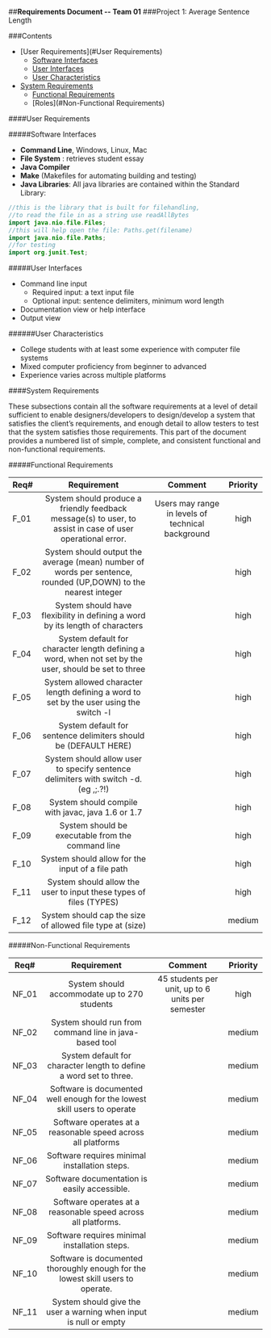 ##**Requirements Document -- Team 01**
###Project 1: Average Sentence Length

###Contents

- [User Requirements](#User Requirements)
  - [Software Interfaces](#software-interfaces)
  - [User Interfaces](#user-interfaces)
  - [User Characteristics](#user-characteristics)
- [System Requirements](#system-requirements)
  - [Functional Requirements](#functional-requirements)
  - [Roles](#Non-Functional Requirements)

####User Requirements

#####Software Interfaces

- **Command Line**, Windows, Linux, Mac
- **File System** : retrieves student essay
- **Java Compiler**
- **Make** (Makefiles for automating building and testing)
- **Java Libraries**: All java libraries are contained within the Standard Library:
```java
//this is the library that is built for filehandling,
//to read the file in as a string use readAllBytes
import java.nio.file.Files; 
//this will help open the file: Paths.get(filename)
import java.nio.file.Paths;
//for testing
import org.junit.Test;
``` 
 
#####User Interfaces

- Command line input
	- Required input: a text input file
	- Optional input: sentence delimiters, minimum word length
- Documentation view or help interface
- Output view 

######User Characteristics

- College students with at least some experience with computer file systems
- Mixed computer proficiency from beginner to advanced
- Experience varies across multiple platforms

####System Requirements

These subsections contain all the software requirements at a level of detail sufficient to enable designers/developers to design/develop a system that satisfies the client’s requirements, and enough detail to allow testers to test that the system satisfies those requirements. This part of the document provides a numbered list of simple, complete, and consistent functional and non-functional requirements.
 
#####Functional Requirements

| Req#  				| Requirement		| Comment						| Priority |
| --------------------- |:---------------------:|:-----------------------------:|:-----:| 
| F_01 | System should produce a friendly feedback message(s) to user, to assist in case of user operational error. | Users may range in levels of technical background  | high
| F_02 | System should output the average (mean) number of words per sentence, rounded (UP,DOWN) to the nearest integer | | high
| F_03 | System should have flexibility in defining a word by its length of characters | | high
|F_04 | System default for character length defining a word, when not set by the user, should be set to three |  | high
|F_05 | System allowed character length defining a word to set by the user using the switch -l |  | high
| F_06 | System default for sentence delimiters should be (DEFAULT HERE) | | high
| F_07 | System should allow user to specify sentence delimiters with switch -d. (eg ,;.?!) | | high
| F_08 | System should compile with javac, java  1.6 or 1.7 | | high
| F_09 | System should be executable from the command line | | high
| F_10 | System should allow for the input of a file path || high 
| F_11 | System should allow the user to input these types of files (TYPES) | | high
| F_12 | System should cap the size of allowed file type at (size) | | medium


#####Non-Functional Requirements

| Req#  				| Requirement		| Comment						| Priority |
| --------------------- |:---------------------:|:-----------------------------:|:-----:| 
| NF_01 | System should accommodate up to 270 students  | 45 students per unit, up to 6 units per semester  | high		
| NF_02 | System should run from command line in java-based tool | | medium
| NF_03 | System default for character length to define a word set to three. || medium
| NF_04 | Software is documented well enough for the lowest skill users to operate || medium 
| NF_05 | Software operates at a reasonable speed across all platforms || medium
| NF_06 | Software requires minimal installation steps. || medium
| NF_07 | Software documentation is easily accessible. || medium
| NF_08 | Software operates at a reasonable speed across all platforms. || medium
| NF_09 | Software requires minimal installation steps. || medium
| NF_10 | Software is documented thoroughly enough for the lowest skill users to operate.  || medium
| NF_11 | System should give the user a warning when input is null or empty | | medium


